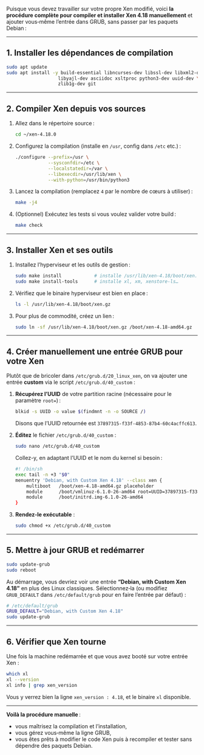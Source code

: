Puisque vous devez travailler sur votre propre Xen modifié, voici **la procédure complète pour compiler et installer Xen 4.18 manuellement** et ajouter vous‑même l’entrée dans GRUB, sans passer par les paquets Debian :

---

## 1. Installer les dépendances de compilation

```bash
sudo apt update
sudo apt install -y build-essential libncurses-dev libssl-dev libxml2-dev \
                   libyajl-dev asciidoc xsltproc python3-dev uuid-dev \
                   zlib1g-dev git
```

---

## 2. Compiler Xen depuis vos sources

1. Allez dans le répertoire source :

   ```bash
   cd ~/xen-4.18.0
   ```
2. Configurez la compilation (installe en `/usr`, config dans `/etc` etc.) :

   ```bash
   ./configure --prefix=/usr \
               --sysconfdir=/etc \
               --localstatedir=/var \
               --libexecdir=/usr/lib/xen \
               --with-python=/usr/bin/python3
   ```
3. Lancez la compilation (remplacez `4` par le nombre de cœurs à utiliser) :

   ```bash
   make -j4
   ```
4. (Optionnel) Exécutez les tests si vous voulez valider votre build :

   ```bash
   make check
   ```

---

## 3. Installer Xen et ses outils

1. Installez l’hyperviseur et les outils de gestion :

   ```bash
   sudo make install            # installe /usr/lib/xen-4.18/boot/xen.gz etc.
   sudo make install-tools      # installe xl, xm, xenstore-ls…
   ```
2. Vérifiez que le binaire hyperviseur est bien en place :

   ```bash
   ls -l /usr/lib/xen-4.18/boot/xen.gz
   ```
3. Pour plus de commodité, créez un lien :

   ```bash
   sudo ln -sf /usr/lib/xen-4.18/boot/xen.gz /boot/xen-4.18-amd64.gz
   ```

---

## 4. Créer manuellement une entrée GRUB pour votre Xen

Plutôt que de bricoler dans `/etc/grub.d/20_linux_xen`, on va ajouter une entrée **custom** via le script `/etc/grub.d/40_custom` :

1. **Récupérez l’UUID** de votre partition racine (nécessaire pour le paramètre `root=`) :

   ```bash
   blkid -s UUID -o value $(findmnt -n -o SOURCE /)
   ```

   Disons que l’UUID retournée est `37897315-f33f-4853-87b4-60c4acffc613`.

2. **Éditez** le fichier `/etc/grub.d/40_custom` :

   ```bash
   sudo nano /etc/grub.d/40_custom
   ```

   Collez-y, en adaptant l’UUID et le nom du kernel si besoin :

   ```bash
   #! /bin/sh
   exec tail -n +3 "$0"
   menuentry 'Debian, with Custom Xen 4.18' --class xen {
       multiboot   /boot/xen-4.18-amd64.gz placeholder
       module      /boot/vmlinuz-6.1.0-26-amd64 root=UUID=37897315-f33f-4853-87b4-60c4acffc613 ro quiet
       module      /boot/initrd.img-6.1.0-26-amd64
   }
   ```

3. **Rendez-le exécutable** :

   ```bash
   sudo chmod +x /etc/grub.d/40_custom
   ```

---

## 5. Mettre à jour GRUB et redémarrer

```bash
sudo update-grub
sudo reboot
```

Au démarrage, vous devriez voir une entrée **“Debian, with Custom Xen 4.18”** en plus des Linux classiques. Sélectionnez‑la (ou modifiez `GRUB_DEFAULT` dans `/etc/default/grub` pour en faire l’entrée par défaut) :

```bash
# /etc/default/grub
GRUB_DEFAULT="Debian, with Custom Xen 4.18"
sudo update-grub
```

---

## 6. Vérifier que Xen tourne

Une fois la machine redémarrée et que vous avez booté sur votre entrée Xen :

```bash
which xl
xl --version
xl info | grep xen_version
```

Vous y verrez bien la ligne `xen_version : 4.18`, et le binaire `xl` disponible.

---

**Voilà la procédure manuelle** :

* vous maîtrisez la compilation et l’installation,
* vous gérez vous‑même la ligne GRUB,
* vous êtes prêts à modifier le code Xen puis à recompiler et tester sans dépendre des paquets Debian.
